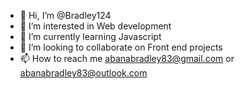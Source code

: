 - 👋 Hi, I’m @Bradley124
- 👀 I’m interested in Web development
- 🌱 I’m currently learning Javascript
- 💞️ I’m looking to collaborate on Front end projects
- 📫 How to reach me abanabradley83@gmail.com or abanabradley83@outlook.com

<!---
Bradley124/Bradley124 is a ✨ special ✨ repository because its `README.md` (this file) appears on your GitHub profile.
You can click the Preview link to take a look at your changes.
--->
